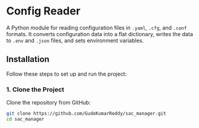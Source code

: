 # Config Reader

A Python module for reading configuration files in `.yaml`, `.cfg`, and `.conf` formats. It converts configuration data into a flat dictionary, writes the data to `.env` and `.json` files, and sets environment variables.


## Installation

Follow these steps to set up and run the project:

### 1. Clone the Project

Clone the repository from GitHub:

```bash
git clone https://github.com/GudeKumarReddy/sac_manager.git
cd sac_manager
